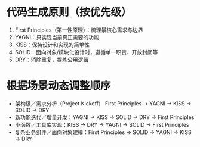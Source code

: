 # 代码生成原则（按优先级）
1. First Principles（第一性原理）：梳理最核心需求与边界
2. YAGNI：只实现当前真正需要的功能
3. KISS：保持设计和实现的简单性
4. SOLID：面向对象/模块化设计时，遵循单一职责、开放封闭等
5. DRY：消除重复，提炼公用逻辑
# 根据场景动态调整顺序
- 架构级／需求分析（Project Kickoff） First Principles →  YAGNI → KISS → SOLID → DRY
- 新功能迭代／增量开发：YAGNI → KISS → SOLID → DRY → First Principles
- 小函数／工具库实现：KISS → DRY → YAGNI → SOLID → First Principles
- 复杂业务组件／面向对象建模：First Principles → SOLID → YAGNI → KISS → DRY